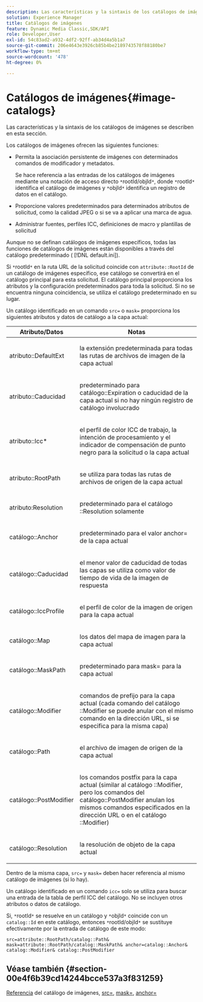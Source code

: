 ```yaml
---
description: Las características y la sintaxis de los catálogos de imágenes se describen en esta sección.
solution: Experience Manager
title: Catálogos de imágenes
feature: Dynamic Media Classic,SDK/API
role: Developer,User
exl-id: 54c83ad2-a932-4df2-92ff-ab34d4a5b1a7
source-git-commit: 206e4643e3926cb85b4be2189743578f88180be7
workflow-type: tm+mt
source-wordcount: '478'
ht-degree: 0%

---
```


# Catálogos de imágenes{#image-catalogs}

Las características y la sintaxis de los catálogos de imágenes se describen en esta sección.

Los catálogos de imágenes ofrecen las siguientes funciones:

* Permita la asociación persistente de imágenes con determinados comandos de modificador y metadatos.

   Se hace referencia a las entradas de los catálogos de imágenes mediante una notación de acceso directo `*`rootId/objId`*`, donde `*`rootId`*` identifica el catálogo de imágenes y `*`objId`*` identifica un registro de datos en el catálogo.
* Proporcione valores predeterminados para determinados atributos de solicitud, como la calidad JPEG o si se va a aplicar una marca de agua.
* Administrar fuentes, perfiles ICC, definiciones de macro y plantillas de solicitud

Aunque no se definan catálogos de imágenes específicos, todas las funciones de catálogos de imágenes están disponibles a través del catálogo predeterminado ( [!DNL default.ini]).

Si `*`rootId`*` en la ruta URL de la solicitud coincide con `attribute::RootId` de un catálogo de imágenes específico, ese catálogo se convertirá en el catálogo principal para esta solicitud. El catálogo principal proporciona los atributos y la configuración predeterminados para toda la solicitud. Si no se encuentra ninguna coincidencia, se utiliza el catálogo predeterminado en su lugar.

Un catálogo identificado en un comando `src=` o `mask=` proporciona los siguientes atributos y datos de catálogo a la capa actual:

<table id="table_D3FA66EA5D054745900DE5A120885AA8"> 
 <thead> 
  <tr> 
   <th class="entry"> <b> Atributo/Datos</b> </th> 
   <th class="entry"> <b> Notas</b> </th> 
  </tr> 
 </thead>
 <tbody> 
  <tr> 
   <td> <p> <span class="codeph"> atributo::DefaultExt</span> </p> </td> 
   <td> <p> la extensión predeterminada para todas las rutas de archivos de imagen de la capa actual </p> </td> 
  </tr> 
  <tr> 
   <td> <p> <span class="codeph"> atributo::Caducidad</span> </p> </td> 
   <td> <p> predeterminado para <span class="codeph"> catálogo::Expiration</span> o caducidad de la capa actual si no hay ningún registro de catálogo involucrado </p> </td> 
  </tr> 
  <tr> 
   <td> <p> <span class="codeph"> atributo::Icc*</span> </p> </td> 
   <td> <p> el perfil de color ICC de trabajo, la intención de procesamiento y el indicador de compensación de punto negro para la solicitud o la capa actual </p> </td> 
  </tr> 
  <tr> 
   <td> <p> <span class="codeph"> atributo::RootPath</span> </p> </td> 
   <td> <p> se utiliza para todas las rutas de archivos de origen de la capa actual </p> </td> 
  </tr> 
  <tr> 
   <td> <p> <span class="codeph"> atributo:Resolution</span> </p> </td> 
   <td> <p> predeterminado para el catálogo <span class="codeph">::Resolution</span> solamente </p> </td> 
  </tr> 
  <tr> 
   <td> <p> <span class="codeph"> catálogo::Anchor</span> </p> </td> 
   <td> <p> predeterminado para el valor <span class="codeph"> anchor=</span> de la capa actual </p> </td> 
  </tr> 
  <tr> 
   <td> <p> <span class="codeph"> catálogo::Caducidad</span> </p> </td> 
   <td> <p> el menor valor de caducidad de todas las capas se utiliza como valor de tiempo de vida de la imagen de respuesta </p> </td> 
  </tr> 
  <tr> 
   <td> <p> <span class="codeph"> catálogo::IccProfile</span> </p> </td> 
   <td> <p> el perfil de color de la imagen de origen para la capa actual </p> </td> 
  </tr> 
  <tr> 
   <td> <p> <span class="codeph"> catálogo::Map</span> </p> </td> 
   <td> <p> los datos del mapa de imagen para la capa actual </p> </td> 
  </tr> 
  <tr> 
   <td> <p> <span class="codeph"> catálogo::MaskPath</span> </p> </td> 
   <td> <p> predeterminado para <span class="codeph"> mask=</span> para la capa actual </p> </td> 
  </tr> 
  <tr> 
   <td> <p> <span class="codeph"> catálogo::Modifier</span> </p> </td> 
   <td> <p> comandos de prefijo para la capa actual (cada comando del catálogo <span class="codeph">::Modifier</span> se puede anular con el mismo comando en la dirección URL, si se especifica para la misma capa) </p> </td> 
  </tr> 
  <tr> 
   <td> <p> <span class="codeph"> catálogo::Path</span> </p> </td> 
   <td> <p> el archivo de imagen de origen de la capa actual </p> </td> 
  </tr> 
  <tr> 
   <td> <p> <span class="codeph"> catálogo::PostModifier</span> </p> </td> 
   <td> <p> los comandos postfix para la capa actual (similar al catálogo <span class="codeph">::Modifier</span>, pero los comandos del <span class="codeph"> catálogo::PostModifier</span> anulan los mismos comandos especificados en la dirección URL o en el catálogo <span class="codeph">::Modifier</span>) </p> </td> 
  </tr> 
  <tr> 
   <td> <p> <span class="codeph"> catálogo::Resolution</span> </p> </td> 
   <td> <p> la resolución de objeto de la capa actual </p> </td> 
  </tr> 
 </tbody> 
</table>

Dentro de la misma capa, `src=` y `mask=` deben hacer referencia al mismo catálogo de imágenes (si lo hay).

Un catálogo identificado en un comando `icc=` solo se utiliza para buscar una entrada de la tabla de perfil ICC del catálogo. No se incluyen otros atributos o datos de catálogo.

Si, `*`rootId`*` se resuelve en un catálogo y `*`objId`*` coincide con un `catalog::Id` en este catálogo, entonces `*`rootId/objId`*` se sustituye efectivamente por la entrada de catálogo de este modo:

`src=attribute::RootPath/catalog::Path& mask=attribute::RootPath/catalog::MaskPath& anchor=catalog::Anchor& catalog::Modifier& catalog::PostModifier`

## Véase también {#section-00e4f6b39cd14244bcce537a3f831259}

[Referencia](../../../../../is-api/image-catalog/image-serving-api-ref/c-image-catalog-reference/c-overview/c-overview.md#concept-9ce2b6a133de45f783e95cabc5810ac3) del catálogo de imágenes,  [src=](../../../../../is-api/http-ref/image-serving-api-ref/c-http-protocol-reference/c-command-reference/r-src.md#reference-f6506637778c4c69bf106a7924a91ab1),  [mask=](../../../../../is-api/http-ref/image-serving-api-ref/c-http-protocol-reference/c-command-reference/r-mask.md#reference-922254e027404fb890b850e2723ee06e),  [anchor=](../../../../../is-api/http-ref/image-serving-api-ref/c-http-protocol-reference/c-command-reference/r-anchor.md#reference-6661e548ab284b82828d8d94c8ddeb7c)
